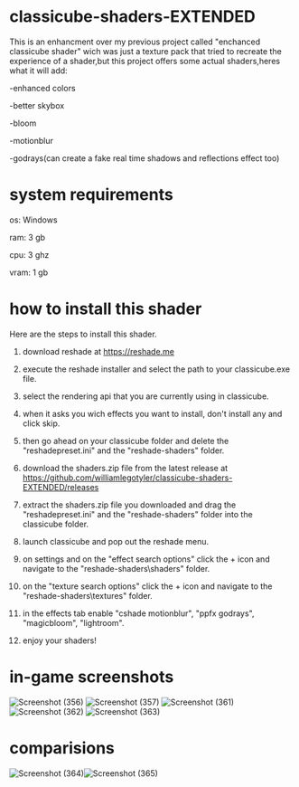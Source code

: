 # classicube-shaders-EXTENDED
This is an enhancment over my previous project called "enchanced classicube shader" wich was just a texture pack that tried to recreate the experience of a shader,but this project offers some actual shaders,heres what it will add:

-enhanced colors

-better skybox

-bloom

-motionblur

-godrays(can create a fake real time shadows and reflections effect too)

# system requirements

os: Windows

ram: 3 gb

cpu: 3 ghz

vram: 1 gb

# how to install this shader
Here are the steps to install this shader.

1) download reshade at https://reshade.me

2) execute the reshade installer and select the path to your classicube.exe file.

3) select the rendering api that you are currently using in classicube.

4) when it asks you wich effects you want to install, don't install any and click skip.

5) then go ahead on your classicube folder and delete the "reshadepreset.ini" and the "reshade-shaders" folder.

6) download the shaders.zip file from the latest release at https://github.com/williamlegotyler/classicube-shaders-EXTENDED/releases

7) extract the shaders.zip file you downloaded and drag the "reshadepreset.ini" and the "reshade-shaders" folder into the classicube folder.

8) launch classicube and pop out the reshade menu.

9) on settings and on the "effect search options" click the + icon and navigate to the "reshade-shaders\shaders\" folder.

10) on the "texture search options" click the + icon and navigate to the "reshade-shaders\textures\" folder.

11) in the effects tab enable "cshade motionblur", "ppfx godrays", "magicbloom", "lightroom".

12) enjoy your shaders!

# in-game screenshots

![Screenshot (356)](https://github.com/user-attachments/assets/1675e5dd-e786-4e92-8799-cadb186d7e2f)
![Screenshot (357)](https://github.com/user-attachments/assets/64db5d58-5d8e-4f09-a385-f4ef72c9c000)
![Screenshot (361)](https://github.com/user-attachments/assets/ce8c8464-3192-4f41-affd-328f4d679189)
![Screenshot (362)](https://github.com/user-attachments/assets/91a98c74-afd0-4395-b14c-49da66c3ed8b)
![Screenshot (363)](https://github.com/user-attachments/assets/c095cc57-7d22-4164-b869-bca722bcc4a9)

# comparisions 

![Screenshot (364)](https://github.com/user-attachments/assets/6b0e4dc1-d837-4e32-b069-bf02348e45cd)![Screenshot (365)](https://github.com/user-attachments/assets/957cb041-0193-45fc-bb05-e1afba791d05)
